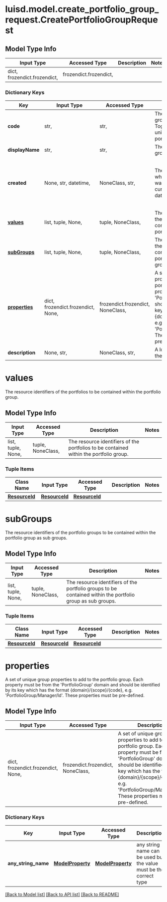 # luisd.model.create_portfolio_group_request.CreatePortfolioGroupRequest

## Model Type Info
Input Type | Accessed Type | Description | Notes
------------ | ------------- | ------------- | -------------
dict, frozendict.frozendict,  | frozendict.frozendict,  |  | 

### Dictionary Keys
Key | Input Type | Accessed Type | Description | Notes
------------ | ------------- | ------------- | ------------- | -------------
**code** | str,  | str,  | The code that the portfolio group will be created with. Together with the scope this uniquely identifies the portfolio group. | 
**displayName** | str,  | str,  | The name of the portfolio group. | 
**created** | None, str, datetime,  | NoneClass, str,  | The effective datetime at which the portfolio group was created. Defaults to the current LUSID system datetime if not specified. | [optional] value must conform to RFC-3339 date-time
**[values](#values)** | list, tuple, None,  | tuple, NoneClass,  | The resource identifiers of the portfolios to be contained within the portfolio group. | [optional] 
**[subGroups](#subGroups)** | list, tuple, None,  | tuple, NoneClass,  | The resource identifiers of the portfolio groups to be contained within the portfolio group as sub groups. | [optional] 
**[properties](#properties)** | dict, frozendict.frozendict, None,  | frozendict.frozendict, NoneClass,  | A set of unique group properties to add to the portfolio group. Each property must be from the &#x27;PortfolioGroup&#x27; domain and should be identified by its key which has the format {domain}/{scope}/{code}, e.g. &#x27;PortfolioGroup/Manager/Id&#x27;. These properties must be pre-defined. | [optional] 
**description** | None, str,  | NoneClass, str,  | A long form description of the portfolio group. | [optional] 

# values

The resource identifiers of the portfolios to be contained within the portfolio group.

## Model Type Info
Input Type | Accessed Type | Description | Notes
------------ | ------------- | ------------- | -------------
list, tuple, None,  | tuple, NoneClass,  | The resource identifiers of the portfolios to be contained within the portfolio group. | 

### Tuple Items
Class Name | Input Type | Accessed Type | Description | Notes
------------- | ------------- | ------------- | ------------- | -------------
[**ResourceId**](ResourceId.md) | [**ResourceId**](ResourceId.md) | [**ResourceId**](ResourceId.md) |  | 

# subGroups

The resource identifiers of the portfolio groups to be contained within the portfolio group as sub groups.

## Model Type Info
Input Type | Accessed Type | Description | Notes
------------ | ------------- | ------------- | -------------
list, tuple, None,  | tuple, NoneClass,  | The resource identifiers of the portfolio groups to be contained within the portfolio group as sub groups. | 

### Tuple Items
Class Name | Input Type | Accessed Type | Description | Notes
------------- | ------------- | ------------- | ------------- | -------------
[**ResourceId**](ResourceId.md) | [**ResourceId**](ResourceId.md) | [**ResourceId**](ResourceId.md) |  | 

# properties

A set of unique group properties to add to the portfolio group. Each property must be from the 'PortfolioGroup' domain and should be identified by its key which has the format {domain}/{scope}/{code}, e.g. 'PortfolioGroup/Manager/Id'. These properties must be pre-defined.

## Model Type Info
Input Type | Accessed Type | Description | Notes
------------ | ------------- | ------------- | -------------
dict, frozendict.frozendict, None,  | frozendict.frozendict, NoneClass,  | A set of unique group properties to add to the portfolio group. Each property must be from the &#x27;PortfolioGroup&#x27; domain and should be identified by its key which has the format {domain}/{scope}/{code}, e.g. &#x27;PortfolioGroup/Manager/Id&#x27;. These properties must be pre-defined. | 

### Dictionary Keys
Key | Input Type | Accessed Type | Description | Notes
------------ | ------------- | ------------- | ------------- | -------------
**any_string_name** | [**ModelProperty**](ModelProperty.md) | [**ModelProperty**](ModelProperty.md) | any string name can be used but the value must be the correct type | [optional] 

[[Back to Model list]](../../README.md#documentation-for-models) [[Back to API list]](../../README.md#documentation-for-api-endpoints) [[Back to README]](../../README.md)

